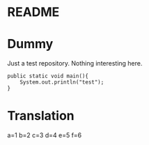 README
=====

# Dummy
Just a test repository.
Nothing interesting here.

```
public static void main(){
    System.out.println("test");
}
```

# Translation
a=1
b=2
c=3
d=4
e=5
f=6
